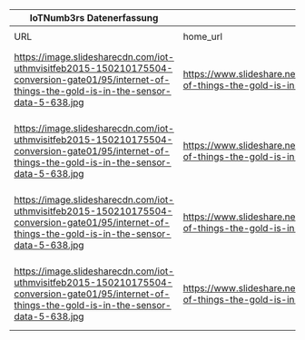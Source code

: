 |IoTNumb3rs Datenerfassung|||||||||||
| ---- | ---- | ---- | ---- | ---- | ---- | ---- | ---- | ---- | ---- | ---- |
||||||||||||
|URL|home_url|filename|device_class|device_count|market_class|market_volume|prognosis_year|publication_year|authorship_class|Dropbox folder|
|https://image.slidesharecdn.com/iot-uthmvisitfeb2015-150210175504-conversion-gate01/95/internet-of-things-the-gold-is-in-the-sensor-data-5-638.jpg|https://www.slideshare.net/mazlan1/internet-of-things-the-gold-is-in-the-sensor-data|file5_internet-of-things-the-gold-is-in-the-sensor-data-5-638.jpg|Generic Iot(Gartner)|26000000000|||2020|2015|consultant(from hosting server)|JinlinHolic/20181127-2100|
|https://image.slidesharecdn.com/iot-uthmvisitfeb2015-150210175504-conversion-gate01/95/internet-of-things-the-gold-is-in-the-sensor-data-5-638.jpg|https://www.slideshare.net/mazlan1/internet-of-things-the-gold-is-in-the-sensor-data|file5_internet-of-things-the-gold-is-in-the-sensor-data-5-638.jpg|Generic IoT(Cisco)|50000000000|||2020|2015|consultant(from hosting server)||
|https://image.slidesharecdn.com/iot-uthmvisitfeb2015-150210175504-conversion-gate01/95/internet-of-things-the-gold-is-in-the-sensor-data-5-638.jpg|https://www.slideshare.net/mazlan1/internet-of-things-the-gold-is-in-the-sensor-data|file5_internet-of-things-the-gold-is-in-the-sensor-data-5-638.jpg|Generic IoT(Intel)|2E+11|||2020|2015|hosting server||
|https://image.slidesharecdn.com/iot-uthmvisitfeb2015-150210175504-conversion-gate01/95/internet-of-things-the-gold-is-in-the-sensor-data-5-638.jpg|https://www.slideshare.net/mazlan1/internet-of-things-the-gold-is-in-the-sensor-data|file5_internet-of-things-the-gold-is-in-the-sensor-data-5-638.jpg|Generic IoT(IDC)|2.12E+11|||2020|2015|hosting server||
